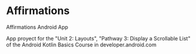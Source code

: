 # Affirmations
Affirmations Android App

App proyect for the "Unit 2: Layouts", "Pathway 3: Display a Scrollable List" of the Android Kotlin Basics Course in developer.android.com
